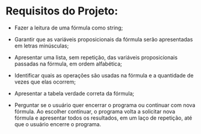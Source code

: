 # Requisitos do Projeto:

- Fazer a leitura de uma fórmula como string;

- Garantir que as variáveis proposicionais da fórmula serão apresentadas em letras minúsculas;

- Apresentar uma lista, sem repetição, das variáveis proposicionais passadas na fórmula, em 
ordem alfabética; 

- Identificar quais as operações são usadas na fórmula e a quantidade de vezes que elas 
ocorrem; 

- Apresentar a tabela verdade correta da fórmula; 

- Perguntar se o usuário quer encerrar o programa ou continuar com nova fórmula. Ao escolher 
continuar, o programa volta a solicitar nova fórmula e apresentar todos os resultados, em um 
laço de repetição, até que o usuário encerre o programa. 